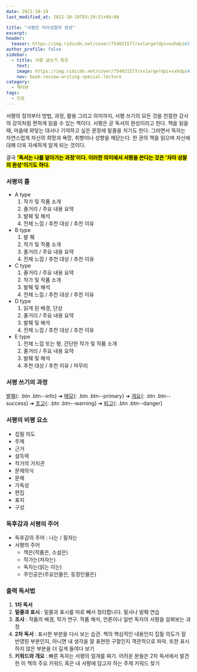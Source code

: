 ```yaml
---
date: 2021-10-19
last_modified_at: 2021-10-19T03:29:51+09:00

title: "서평은 자아성찰의 완성"
excerpt:
header:
  teaser: https://img.ridicdn.net/cover/754021577/xxlarge?dpi=xxhdpi#1
author_profile: false
sidebar:
  - title: 서평 글쓰기 특강
    text:
    image: https://img.ridicdn.net/cover/754021577/xxlarge?dpi=xxhdpi#1
    nav: book-review-writing-special-lecture
category:
  - 책리뷰
tags:
  - 인문
---
```

서평의 정의부터 방법, 과정, 활용 그리고 의미까지, 서평 쓰기의 모든 것을 친절한 강사의 강의처럼 편하게 읽을 수 있는 책이다. 서평은 곧 독서의 완성이라고 한다. 책을 읽을 때, 마음에 와닿는 대사나 기억하고 싶은 문장에 밑줄을 치기도 한다. 그러면서 독자는 자연스럽게 자신의 희망과 욕망, 취향이나 성향을 깨닫는다. 한 권의 책을 읽으며 자신에 대해 더욱 자세하게 알게 되는 것이다. 

결국 **<mark>'독서는 나를 알아가는 과정'이다. 이러한 의미에서 서평을 쓴다는 것은 '자아 성찰의 완성'이기도 하다.</mark>** 



### 서평의 틀

- A type
  1. 작가 및 작품 소개
  2. 줄거리 / 주요 내용 요약
  3. 발췌 및 해석
  4. 전체 느낌 / 추천 대상 / 추천 이유
- B type
  1. 발 췌
  2. 작가 및 작품 소개
  3. 줄거리 / 주요 내용 요약
  4. 전체 느낌 / 추천 대상 / 추천 이유
- C type
  1. 줄거리 / 주요 내용 요약
  2. 작가 및 작품 소개
  3. 발췌 및 해석
  4. 전체 느낌 / 추천 대상 / 추천 이유
- D type
  1. 읽게 된 배경, 단상
  2. 줄거리 / 주요 내용 요약
  3. 발췌 및 해석
  4. 전체 느낌 / 추천 대상 / 추천 이유
- E type
  1. 전체 느낌 또는 평, 간단한 작가 및 작품 소개
  2. 줄거리 / 주요 내용 요약
  3. 발췌 및 해석
  4. 추천 대상 / 추천 이유 / 마무리 



### 서평 쓰기의 과정

[발췌](#){: .btn .btn--info} ➔ [메모](#){: .btn .btn--primary} ➔ [개요](#){: .btn .btn--success} ➔ [초고](#){: .btn .btn--warning} ➔ [퇴고](#){: .btn .btn--danger} 



### 서평의 비평 요소

- 집필 의도
- 주제
- 근거
- 설득력
- 작가의 가치관
- 문제의식
- 문체
- 가독성
- 편집
- 표지
- 구성 



### 독후감과 서평의 주어

- 독후감의 주어 : 나는 / 필자는
- 서평의 주어
  - 책은(작품은, 소설은)
  - 작가는(저자는)
  - 독자는(읽는 이는)
  - 주인공은(주요인물은, 등장인물은)

### 출력 독서법

1. **1차 독서**
2. **밑줄과 표시** : 밑줄과 표시를 따로 빼서 정리합니다. 필사나 발췌 연습
3. **조사** : 작품의 배경, 작가 연구. 작품 해석, 언론이나 일반 독자의 서평을 살펴보는 과정
4. **2차 독서** : 표시한 부분을 다시 보는 습관. 책의 핵심적인 내용인지 집필 의도가 잘 반영된 부분인지, 아니면 내 생각을 잘 표현한 구절인지 객관적으로 파악. 또한 표시하지 않은 부분을 더 깊게 들여다 보기
5. **키워드와 개요** : 빠른 독자는 서평의 얼개를 짜기. 어려운 분들은 2차 독서에서 발견한 이 책의 주요 키워드 혹은 내 서평에 담고자 하는 주제 키워드 찾기 

<img src="https://images.unsplash.com/photo-1585909695284-32d2985ac9c0?ixlib=rb-1.2.1&ixid=MnwxMjA3fDB8MHxwaG90by1wYWdlfHx8fGVufDB8fHx8&auto=format&fit=crop&w=2070&q=80" class="align-center" alt="">

